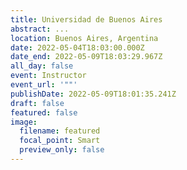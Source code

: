 ```yaml
---
title: Universidad de Buenos Aires
abstract: ...
location: Buenos Aires, Argentina
date: 2022-05-04T18:03:00.000Z
date_end: 2022-05-09T18:03:29.967Z
all_day: false
event: Instructor
event_url: '""'
publishDate: 2022-05-09T18:01:35.241Z
draft: false
featured: false
image:
  filename: featured
  focal_point: Smart
  preview_only: false
---
```

